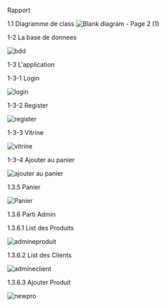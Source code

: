  Rapport
 
1.1  Diagramme de class
![Blank diagram - Page 2 (1)](https://user-images.githubusercontent.com/101754865/204949541-34af049f-96f2-4b28-a1b6-6adc98eacbf4.png)

1-2 La base de donnees 

![bdd](https://user-images.githubusercontent.com/101754865/204950236-7d660c67-ff41-409e-bbcb-671f77378392.png)


1-3 L'application

1-3-1 Login 

![login](https://user-images.githubusercontent.com/101754865/204950428-703603c7-1ac8-41ba-928c-62c1ef764592.png)


1-3-2 Register

![register](https://user-images.githubusercontent.com/101754865/204950510-0375f0df-a685-44bf-8c71-b1f1085866ef.png)

1-3-3 Vitrine

![vitrine](https://user-images.githubusercontent.com/101754865/204950577-42571936-ee1f-4296-a60e-58cd67ab70b0.png)

1-3-4 Ajouter au panier 

![ajouter au panier](https://user-images.githubusercontent.com/101754865/204951223-d0792452-3e06-469f-b9ce-da3ce027b1e1.png)


1.3.5 Panier


![Panier](https://user-images.githubusercontent.com/101754865/204951696-a7eec090-5978-411b-b25e-f6e3e3307714.png)

1.3.6 Parti Admin

1.3.6.1 List des Produits 

![admineproduit](https://user-images.githubusercontent.com/101754865/204951363-20e98db7-5387-48b5-b990-5ed3bc9cc047.png)


1.3.6.2 List des Clients


![admineclient](https://user-images.githubusercontent.com/101754865/204951408-4604a05d-dd1e-4888-acb5-b0e8d8f9ed37.png)


1.3.6.3 Ajouter Produit 


![newpro](https://user-images.githubusercontent.com/101754865/204951496-9780e48a-398b-496c-8245-4aa27678ac2a.png)
